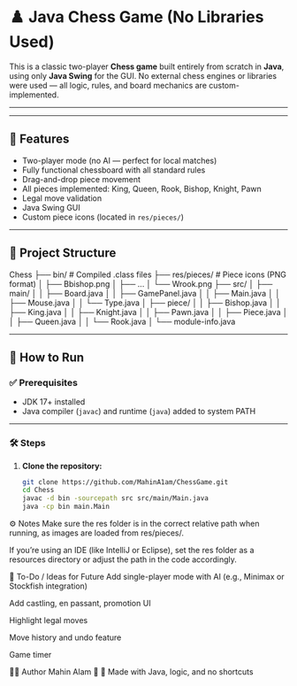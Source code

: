 # ♟️ Java Chess Game (No Libraries Used)

This is a classic two-player **Chess game** built entirely from scratch in **Java**, using only **Java Swing** for the GUI. No external chess engines or libraries were used — all logic, rules, and board mechanics are custom-implemented.

---
---

## 🧩 Features

- Two-player mode (no AI — perfect for local matches)
- Fully functional chessboard with all standard rules
- Drag-and-drop piece movement
- All pieces implemented: King, Queen, Rook, Bishop, Knight, Pawn
- Legal move validation
- Java Swing GUI
- Custom piece icons (located in `res/pieces/`)

---

## 📁 Project Structure
Chess
├── bin/ # Compiled .class files
├── res/pieces/ # Piece icons (PNG format)
│ ├── Bbishop.png
│ ├── ...
│ └── Wrook.png
├── src/
│ ├── main/
│ │ ├── Board.java
│ │ ├── GamePanel.java
│ │ ├── Main.java
│ │ ├── Mouse.java
│ │ └── Type.java
│ ├── piece/
│ │ ├── Bishop.java
│ │ ├── King.java
│ │ ├── Knight.java
│ │ ├── Pawn.java
│ │ ├── Piece.java
│ │ ├── Queen.java
│ │ └── Rook.java
│ └── module-info.java


---

## 🚀 How to Run

### ✅ Prerequisites
- JDK 17+ installed
- Java compiler (`javac`) and runtime (`java`) added to system PATH

---

### 🛠️ Steps

1. **Clone the repository:**
   ```bash
   git clone https://github.com/MahinA1am/ChessGame.git
   cd Chess
   javac -d bin -sourcepath src src/main/Main.java
   java -cp bin main.Main

⚙️ Notes
Make sure the res folder is in the correct relative path when running, as images are loaded from res/pieces/.

If you’re using an IDE (like IntelliJ or Eclipse), set the res folder as a resources directory or adjust the path in the code accordingly.

📌 To-Do / Ideas for Future
Add single-player mode with AI (e.g., Minimax or Stockfish integration)

Add castling, en passant, promotion UI

Highlight legal moves

Move history and undo feature

Game timer

🧑‍💻 Author
Mahin Alam
📧 
🧠 Made with Java, logic, and no shortcuts



